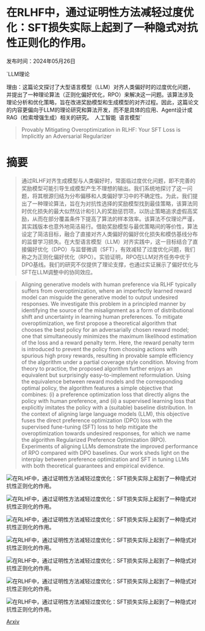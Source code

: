 # 在RLHF中，通过证明性方法减轻过度优化：SFT损失实际上起到了一种隐式对抗性正则化的作用。

发布时间：2024年05月26日

`LLM理论

理由：这篇论文探讨了大型语言模型（LLM）对齐人类偏好时的过度优化问题，并提出了一种理论算法（正则化偏好优化，RPO）来解决这一问题。该算法涉及理论分析和优化策略，旨在改进奖励模型和生成模型的对齐过程。因此，这篇论文的内容更偏向于LLM的理论研究和算法开发，而不是具体的应用、Agent设计或RAG（检索增强生成）相关的研究。` `人工智能` `语言模型`

> Provably Mitigating Overoptimization in RLHF: Your SFT Loss is Implicitly an Adversarial Regularizer

# 摘要

> 通过RLHF对齐生成模型与人类偏好时，常面临过度优化问题，即不完善的奖励模型可能引导生成模型产生不理想的输出。我们系统地探讨了这一问题，将其根源归结为分布偏移和人类偏好学习中的不确定性。为此，我们提出了一种理论算法，旨在为对抗性选择的奖励模型找到最佳策略，该算法同时优化损失的最大似然估计和引入的奖励惩罚项，以防止策略追求虚假高奖励，从而在部分覆盖条件下提高了算法的样本效率。该算法不仅理论严谨，其实践版本也意外地简洁易行。借助奖励模型与最优策略间的等价性，算法设定了简洁目标，融合了直接对齐人类偏好的偏好优化损失和模仿基线分布的监督学习损失。在大型语言模型（LLM）对齐实践中，这一目标结合了直接偏好优化（DPO）与监督微调（SFT），有效减轻了过度优化问题，我们称之为正则化偏好优化（RPO）。实验证明，RPO在LLM对齐任务中优于DPO基线。我们的研究不仅提供了理论支撑，也通过实证展示了偏好优化与SFT在LLM调整中的协同效应。

> Aligning generative models with human preference via RLHF typically suffers from overoptimization, where an imperfectly learned reward model can misguide the generative model to output undesired responses. We investigate this problem in a principled manner by identifying the source of the misalignment as a form of distributional shift and uncertainty in learning human preferences. To mitigate overoptimization, we first propose a theoretical algorithm that chooses the best policy for an adversarially chosen reward model; one that simultaneously minimizes the maximum likelihood estimation of the loss and a reward penalty term. Here, the reward penalty term is introduced to prevent the policy from choosing actions with spurious high proxy rewards, resulting in provable sample efficiency of the algorithm under a partial coverage style condition. Moving from theory to practice, the proposed algorithm further enjoys an equivalent but surprisingly easy-to-implement reformulation. Using the equivalence between reward models and the corresponding optimal policy, the algorithm features a simple objective that combines: (i) a preference optimization loss that directly aligns the policy with human preference, and (ii) a supervised learning loss that explicitly imitates the policy with a (suitable) baseline distribution. In the context of aligning large language models (LLM), this objective fuses the direct preference optimization (DPO) loss with the supervised fune-tuning (SFT) loss to help mitigate the overoptimization towards undesired responses, for which we name the algorithm Regularized Preference Optimization (RPO). Experiments of aligning LLMs demonstrate the improved performance of RPO compared with DPO baselines. Our work sheds light on the interplay between preference optimization and SFT in tuning LLMs with both theoretical guarantees and empirical evidence.

![在RLHF中，通过证明性方法减轻过度优化：SFT损失实际上起到了一种隐式对抗性正则化的作用。](../../../paper_images/2405.16436/x1.png)

![在RLHF中，通过证明性方法减轻过度优化：SFT损失实际上起到了一种隐式对抗性正则化的作用。](../../../paper_images/2405.16436/x2.png)

![在RLHF中，通过证明性方法减轻过度优化：SFT损失实际上起到了一种隐式对抗性正则化的作用。](../../../paper_images/2405.16436/x3.png)

![在RLHF中，通过证明性方法减轻过度优化：SFT损失实际上起到了一种隐式对抗性正则化的作用。](../../../paper_images/2405.16436/x4.png)

![在RLHF中，通过证明性方法减轻过度优化：SFT损失实际上起到了一种隐式对抗性正则化的作用。](../../../paper_images/2405.16436/x5.png)

![在RLHF中，通过证明性方法减轻过度优化：SFT损失实际上起到了一种隐式对抗性正则化的作用。](../../../paper_images/2405.16436/x6.png)

![在RLHF中，通过证明性方法减轻过度优化：SFT损失实际上起到了一种隐式对抗性正则化的作用。](../../../paper_images/2405.16436/x7.png)

[Arxiv](https://arxiv.org/abs/2405.16436)